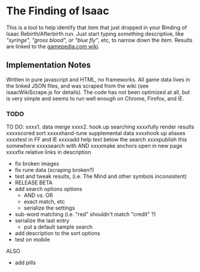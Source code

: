 # The Finding of Isaac

This is a tool to help identify that item that just dropped in your Binding of Isaac Rebirth/Afterbirth run.  Just start typing something descriptive, like *"syringe", "gross blood", or "blue fly"*, etc, to narrow down the item.  Results are linked to the [gamepedia.com wiki](http://bindingofisaacrebirth.gamepedia.com/Binding_of_Isaac:_Rebirth_Wiki).

## Implementation Notes

Written in pure javascript and HTML, no frameworks.  All game data lives in the linked JSON files, and was scraped from the wiki (see isaacWikiScrape.js for details).  The code has not been optimized at all, but is very simple and seems to run well enough on Chrome, Firefox, and IE.

### TODO

TO DO:
xxxx1. data merge
xxxx2. hook up searching
xxxxfully render results
xxxxscored sort
xxxxxhand-tune supplemental data
xxxxhook up aliases
xxxxtest in FF and IE
xxxxadd help text below the search
xxxxpublish this somewhere
xxxxsearch with AND
xxxxmake anchors open in new page
xxxxfix relative links in description
- fix broken images
- fix rune data (scraping broken?)
- test and tweak results, (i.e. The Mind and other symbols inconsistent)
- RELEASE BETA
- add search options options
    - AND vs. OR
    - exact match, etc
    - serialize the settings
- sub-word matching (i.e. "red" shouldn't match "credit" ?)
- serialize the last entry
	- put a default sample search
- add description to the sort options
- test on mobile

ALSO
- add pills
